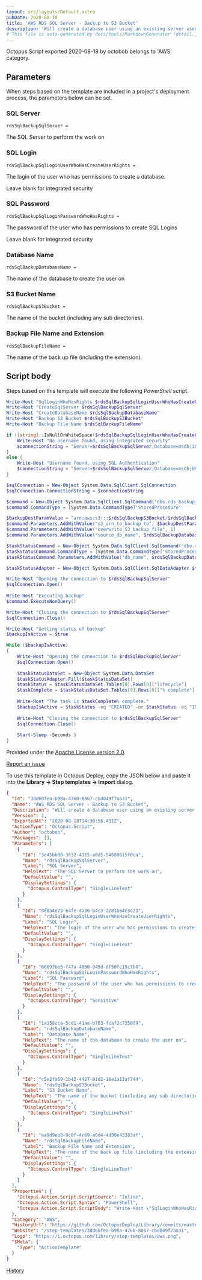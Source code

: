 ```yaml
---
layout: src/layouts/Default.astro
pubDate: 2020-08-18
title: 'AWS RDS SQL Server - Backup to S3 Bucket'
description: 'Will create a database user using an existing server user if that database user does not exist without using SMO.'
# This file is auto-generated by docs/tools/MarkdownGenerator (detail.js)
---
```


Octopus.Script exported 2020-08-18 by octobob belongs to 'AWS' category.

## Parameters

When steps based on the template are included in a project's deployment process, the parameters below can be set.


<div class="param">

### SQL Server

`rdsSqlBackupSqlServer = `

The SQL Server to perform the work on

</div>
        
<div class="param">

### SQL Login

`rdsSqlBackupSqlLoginUserWhoHasCreateUserRights = `

The login of the user who has permissions to create a database.

Leave blank for integrated security

</div>
        
<div class="param">

### SQL Password

`rdsSqlBackupSqlLoginPasswordWhoHasRights = `

The password of the user who has permissions to create SQL Logins

Leave blank for integrated security

</div>
        
<div class="param">

### Database Name

`rdsSqlBackupDatabaseName = `

The name of the database to create the user on

</div>
        
<div class="param">

### S3 Bucket Name

`rdsSqlBackupS3Bucket = `

The name of the bucket (including any sub directories).

</div>
        
<div class="param">

### Backup File Name and Extension

`rdsSqlBackupFileName = `

The name of the back up file (including the extension).

</div>
        

## Script body

Steps based on this template will execute the following *PowerShell* script.

```PowerShell
Write-Host "SqlLoginWhoHasRights $rdsSqlBackupSqlLoginUserWhoHasCreateUserRights"
Write-Host "CreateSqlServer $rdsSqlBackupSqlServer"
Write-Host "CreateDatabaseName $rdsSqlBackupDatabaseName"
Write-Host "Backup S3 Bucket $rdsSqlBackupS3Bucket"
Write-Host "Backup File Name $rdsSqlBackupFileName"

if ([string]::IsNullOrWhiteSpace($rdsSqlBackupSqlLoginUserWhoHasCreateUserRights) -eq $true){
	Write-Host "No username found, using integrated security"
    $connectionString = "Server=$rdsSqlBackupSqlServer;Database=msdb;integrated security=true;"
}
else {
	Write-Host "Username found, using SQL Authentication"
    $connectionString = "Server=$rdsSqlBackupSqlServer;Database=msdb;User ID=$rdsSqlBackupSqlLoginUserWhoHasCreateUserRights;Password=$rdsSqlBackupSqlLoginPasswordWhoHasRights;"
}

$sqlConnection = New-Object System.Data.SqlClient.SqlConnection
$sqlConnection.ConnectionString = $connectionString

$command = New-Object System.Data.SqlClient.SqlCommand("dbo.rds_backup_database", $sqlConnection)
$command.CommandType = [System.Data.CommandType]'StoredProcedure'

$backupDestParamValue = "arn:aws:s3:::$rdsSqlBackupS3Bucket/$rdsSqlBackupFileName"
$command.Parameters.AddWithValue("s3_arn_to_backup_to", $backupDestParamValue)
$command.Parameters.AddWithValue("overwrite_S3_backup_file", 1)
$command.Parameters.AddWithValue("source_db_name", $rdsSqlBackupDatabaseName)

$taskStatusCommand = New-Object System.Data.SqlClient.SqlCommand("dbo.rds_task_status", $sqlConnection)
$taskStatusCommand.CommandType = [System.Data.CommandType]'StoredProcedure'
$taskStatusCommand.Parameters.AddWithValue("db_name", $rdsSqlBackupDatabaseName)

$taskStatusAdapter = New-Object System.Data.SqlClient.SqlDataAdapter $taskStatusCommand

Write-Host "Opening the connection to $rdsSqlBackupSqlServer"
$sqlConnection.Open()
    
Write-Host "Executing backup"
$command.ExecuteNonQuery()

Write-Host "Closing the connection to $rdsSqlBackupSqlServer"
$sqlConnection.Close()

Write-Host "Getting status of backup"
$backupIsActive = $true

While ($backupIsActive)
{
	Write-Host "Opening the connection to $rdsSqlBackupSqlServer"
	$sqlConnection.Open()
    
    $taskStatusDataSet = New-Object System.Data.DataSet
	$taskStatusAdapter.Fill($taskStatusDataSet)
    $taskStatus = $taskStatusDataSet.Tables[0].Rows[0]["lifecycle"]
    $taskComplete = $taskStatusDataSet.Tables[0].Rows[0]["% complete"]
    
    Write-Host "The task is $taskComplete% complete."
    $backupIsActive = $taskStatus -eq "CREATED" -or $taskStatus -eq "IN_PROGRESS"
    
    Write-Host "Closing the connection to $rdsSqlBackupSqlServer"
	$sqlConnection.Close()
    
    Start-Sleep -Seconds 5
}
```

Provided under the [Apache License version 2.0](https://github.com/OctopusDeploy/Library/blob/master/LICENSE.txt).

[Report an issue](https://github.com/OctopusDeploy/Library/issues/new?assignees=&labels=&projects=&template=bug-report.yml&title=Issue%20with%20AWS%20RDS%20SQL%20Server%20-%20Backup%20to%20S3%20Bucket&step-template=AWS%20RDS%20SQL%20Server%20-%20Backup%20to%20S3%20Bucket)

<div class="get-json">

To use this template in Octopus Deploy, copy the JSON below and paste it into the **Library → Step templates → Import** dialog.

```json
{
  "Id": "3dd60fea-b98a-4760-8867-cbd049f7aa31",
  "Name": "AWS RDS SQL Server - Backup to S3 Bucket",
  "Description": "Will create a database user using an existing server user if that database user does not exist without using SMO.",
  "Version": 2,
  "ExportedAt": "2020-08-18T14:30:56.431Z",
  "ActionType": "Octopus.Script",
  "Author": "octobob",
  "Packages": [],
  "Parameters": [
    {
      "Id": "3e45bb88-3632-4115-a0d5-54680615f0ca",
      "Name": "rdsSqlBackupSqlServer",
      "Label": "SQL Server",
      "HelpText": "The SQL Server to perform the work on",
      "DefaultValue": "",
      "DisplaySettings": {
        "Octopus.ControlType": "SingleLineText"
      }
    },
    {
      "Id": "880a4e73-64fe-4a36-b4c3-a281b64e3c23",
      "Name": "rdsSqlBackupSqlLoginUserWhoHasCreateUserRights",
      "Label": "SQL Login",
      "HelpText": "The login of the user who has permissions to create a database.\n\nLeave blank for integrated security",
      "DefaultValue": "",
      "DisplaySettings": {
        "Octopus.ControlType": "SingleLineText"
      }
    },
    {
      "Id": "6689fbe5-f47a-4800-945d-df50fc19c7b0",
      "Name": "rdsSqlBackupSqlLoginPasswordWhoHasRights",
      "Label": "SQL Password",
      "HelpText": "The password of the user who has permissions to create SQL Logins\n\nLeave blank for integrated security",
      "DefaultValue": "",
      "DisplaySettings": {
        "Octopus.ControlType": "Sensitive"
      }
    },
    {
      "Id": "1a358cca-5cd1-41ae-b763-fcaf2c7350f9",
      "Name": "rdsSqlBackupDatabaseName",
      "Label": "Database Name",
      "HelpText": "The name of the database to create the user on",
      "DefaultValue": "",
      "DisplaySettings": {
        "Octopus.ControlType": "SingleLineText"
      }
    },
    {
      "Id": "c5e2fa69-1b42-4427-91d2-10e1a13af744",
      "Name": "rdsSqlBackupS3Bucket",
      "Label": "S3 Bucket Name",
      "HelpText": "The name of the bucket (including any sub directories).",
      "DefaultValue": "",
      "DisplaySettings": {
        "Octopus.ControlType": "SingleLineText"
      }
    },
    {
      "Id": "ea9d9eb8-9c0f-4c69-a6d4-4d00e43383af",
      "Name": "rdsSqlBackupFileName",
      "Label": "Backup File Name and Extension",
      "HelpText": "The name of the back up file (including the extension).",
      "DefaultValue": "",
      "DisplaySettings": {
        "Octopus.ControlType": "SingleLineText"
      }
    }
  ],
  "Properties": {
    "Octopus.Action.Script.ScriptSource": "Inline",
    "Octopus.Action.Script.Syntax": "PowerShell",
    "Octopus.Action.Script.ScriptBody": "Write-Host \"SqlLoginWhoHasRights $rdsSqlBackupSqlLoginUserWhoHasCreateUserRights\"\nWrite-Host \"CreateSqlServer $rdsSqlBackupSqlServer\"\nWrite-Host \"CreateDatabaseName $rdsSqlBackupDatabaseName\"\nWrite-Host \"Backup S3 Bucket $rdsSqlBackupS3Bucket\"\nWrite-Host \"Backup File Name $rdsSqlBackupFileName\"\n\nif ([string]::IsNullOrWhiteSpace($rdsSqlBackupSqlLoginUserWhoHasCreateUserRights) -eq $true){\n\tWrite-Host \"No username found, using integrated security\"\n    $connectionString = \"Server=$rdsSqlBackupSqlServer;Database=msdb;integrated security=true;\"\n}\nelse {\n\tWrite-Host \"Username found, using SQL Authentication\"\n    $connectionString = \"Server=$rdsSqlBackupSqlServer;Database=msdb;User ID=$rdsSqlBackupSqlLoginUserWhoHasCreateUserRights;Password=$rdsSqlBackupSqlLoginPasswordWhoHasRights;\"\n}\n\n$sqlConnection = New-Object System.Data.SqlClient.SqlConnection\n$sqlConnection.ConnectionString = $connectionString\n\n$command = New-Object System.Data.SqlClient.SqlCommand(\"dbo.rds_backup_database\", $sqlConnection)\n$command.CommandType = [System.Data.CommandType]'StoredProcedure'\n\n$backupDestParamValue = \"arn:aws:s3:::$rdsSqlBackupS3Bucket/$rdsSqlBackupFileName\"\n$command.Parameters.AddWithValue(\"s3_arn_to_backup_to\", $backupDestParamValue)\n$command.Parameters.AddWithValue(\"overwrite_S3_backup_file\", 1)\n$command.Parameters.AddWithValue(\"source_db_name\", $rdsSqlBackupDatabaseName)\n\n$taskStatusCommand = New-Object System.Data.SqlClient.SqlCommand(\"dbo.rds_task_status\", $sqlConnection)\n$taskStatusCommand.CommandType = [System.Data.CommandType]'StoredProcedure'\n$taskStatusCommand.Parameters.AddWithValue(\"db_name\", $rdsSqlBackupDatabaseName)\n\n$taskStatusAdapter = New-Object System.Data.SqlClient.SqlDataAdapter $taskStatusCommand\n\nWrite-Host \"Opening the connection to $rdsSqlBackupSqlServer\"\n$sqlConnection.Open()\n    \nWrite-Host \"Executing backup\"\n$command.ExecuteNonQuery()\n\nWrite-Host \"Closing the connection to $rdsSqlBackupSqlServer\"\n$sqlConnection.Close()\n\nWrite-Host \"Getting status of backup\"\n$backupIsActive = $true\n\nWhile ($backupIsActive)\n{\n\tWrite-Host \"Opening the connection to $rdsSqlBackupSqlServer\"\n\t$sqlConnection.Open()\n    \n    $taskStatusDataSet = New-Object System.Data.DataSet\n\t$taskStatusAdapter.Fill($taskStatusDataSet)\n    $taskStatus = $taskStatusDataSet.Tables[0].Rows[0][\"lifecycle\"]\n    $taskComplete = $taskStatusDataSet.Tables[0].Rows[0][\"% complete\"]\n    \n    Write-Host \"The task is $taskComplete% complete.\"\n    $backupIsActive = $taskStatus -eq \"CREATED\" -or $taskStatus -eq \"IN_PROGRESS\"\n    \n    Write-Host \"Closing the connection to $rdsSqlBackupSqlServer\"\n\t$sqlConnection.Close()\n    \n    Start-Sleep -Seconds 5\n}"
  },
  "Category": "AWS",
  "HistoryUrl": "https://github.com/OctopusDeploy/Library/commits/master/step-templates//opt/buildagent/work/75443764cd38076d/step-templates/aws-rds-sql-backup-s3.json",
  "Website": "/step-templates/3dd60fea-b98a-4760-8867-cbd049f7aa31",
  "Logo": "https://i.octopus.com/library/step-templates/aws.png",
  "$Meta": {
    "Type": "ActionTemplate"
  }
}
```

[History](https://github.com/OctopusDeploy/Library/commits/master/step-templates/https://github.com/OctopusDeploy/Library/commits/master/step-templates//opt/buildagent/work/75443764cd38076d/step-templates/aws-rds-sql-backup-s3.json)

</div>

